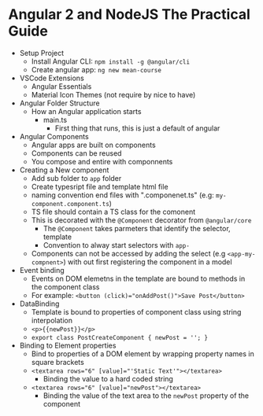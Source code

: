 # Angular 2 and NodeJS The Practical Guide

- Setup Project
  - Install Angular CLI: `npm install -g @angular/cli`
  - Create angular app: `ng new mean-course`
- VSCode Extensions
  - Angular Essentials
  - Material Icon Themes (not require by nice to have)
- Angular Folder Structure
  - How an Angular application starts
    - main.ts
      - First thing that runs, this is just a default of angular
- Angular Components
  - Angular apps are built on components
  - Components can be reused
  - You compose and entire with componnents
- Creating a New component
  - Add sub folder to `app` folder
  - Create typesript file and template html file
  - naming convention end files with ".componenet.ts" (e.g: `my-component.component.ts`)
  - TS file should contain a TS class for the comonent
  - This is decorated with the `@Component` decorator from `@angular/core`
    - The `@Component` takes parmeters that identify the selector, template
    - Convention to alway start selectors with `app-`
  - Components can not be accessed by adding the select (e.g `<app-my-compnent>`) with out first registering the component in a model
- Event binding
  - Events on DOM elemetns in the template are bound to methods in the component class
  - For example: `<button (click)="onAddPost()">Save Post</button>`
- DataBinding
  - Template is bound to properties of component class using string interpolation
  - `<p>{{newPost}}</p>`
  - `export class PostCreateComponent { newPost = ''; }`
- Binding to Element properties
  - Bind to properties of a DOM element by wrapping property names in square brackets
  - `<textarea rows="6" [value]="'Static Text'"></textarea>`
    - Binding the value to a hard coded string
  - `<textarea rows="6" [value]="newPost"></textarea>`
    - Binding the value of the text area to the `newPost` property of the component
